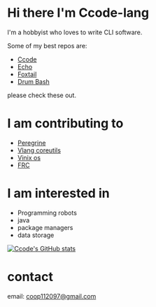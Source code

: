 # Hi there I'm Ccode-lang
I'm a hobbyist who loves to write CLI software.  

Some of my best repos are:  
* [Ccode](https://github.com/Ccode-lang/Ccode)
* [Echo](https://github.com/Ccode-lang/echo-lang)
* [Foxtail](https://github.com/Ccode-lang/foxtail)
* [Drum Bash](https://github.com/Ccode-lang/drumbash)


please check these out.

# I am contributing to
* [Peregrine](https://github.com/peregrine-lang/Peregrine)
* [Vlang coreutils](https://github.com/vlang/coreutils)
* [Vinix os](https://github.com/vlang/vinix)
* [FRC](https://github.com/FRC-Team-8745)

# I am interested in
* Programming robots
* java
* package managers
* data storage

[![Ccode's GitHub stats](https://github-readme-stats.vercel.app/api?username=Ccode-lang)](https://github.com/anuraghazra/github-readme-stats)




# contact
email: coop112097@gmail.com
